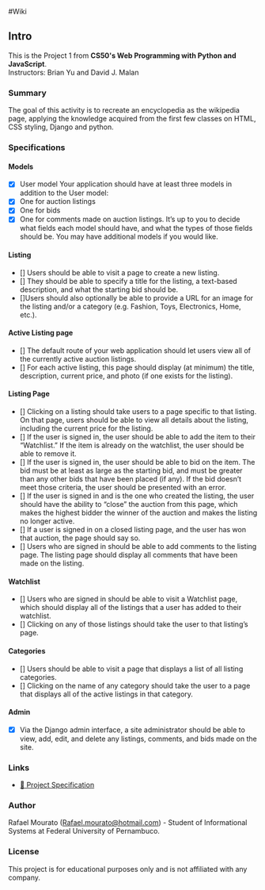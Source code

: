 #Wiki

## Intro

This is the Project 1 from **CS50's Web Programming with Python and JavaScript**.  
Instructors: Brian Yu and David J. Malan

### Summary

The goal of this activity is to recreate an encyclopedia as the wikipedia page, applying the knowledge acquired from the first few classes on HTML, CSS styling, Django and python.

### Specifications

#### Models
- [x] User model 
Your application should have at least three models in addition to the User model:
- [x] One for auction listings
- [x] One for bids
- [x] One for comments made on auction listings. 
It’s up to you to decide what fields each model should have, and what the types of those fields should be. You may have additional models if you would like.
#### Listing
- [] Users should be able to visit a page to create a new listing.
- [] They should be able to specify a title for the listing, a text-based description, and what the starting bid should be.
- []Users should also optionally be able to provide a URL for an image for the listing and/or a category (e.g. Fashion, Toys, Electronics, Home, etc.).
#### Active Listing page
- [] The default route of your web application should let users view all of the currently active auction listings. 
- [] For each active listing, this page should display (at minimum) the title, description, current price, and photo (if one exists for the listing).
#### Listing Page
- [] Clicking on a listing should take users to a page specific to that listing. On that page, users should be able to view all details about the listing, including the current price for the listing.
- [] If the user is signed in, the user should be able to add the item to their “Watchlist.” If the item is already on the watchlist, the user should be able to remove it.
- [] If the user is signed in, the user should be able to bid on the item. The bid must be at least as large as the starting bid, and must be greater than any other bids that have been placed (if any). If the bid doesn’t meet those criteria, the user should be presented with an error.
- [] If the user is signed in and is the one who created the listing, the user should have the ability to “close” the auction from this page, which makes the highest bidder the winner of the auction and makes the listing no longer active.
- [] If a user is signed in on a closed listing page, and the user has won that auction, the page should say so.
- [] Users who are signed in should be able to add comments to the listing page. The listing page should display all comments that have been made on the listing.
#### Watchlist
- [] Users who are signed in should be able to visit a Watchlist page, which should display all of the listings that a user has added to their watchlist.
- [] Clicking on any of those listings should take the user to that listing’s page.
#### Categories
- [] Users should be able to visit a page that displays a list of all listing categories. 
- [] Clicking on the name of any category should take the user to a page that displays all of the active listings in that category.
#### Admin
- [x] Via the Django admin interface, a site administrator should be able to view, add, edit, and delete any listings, comments, and bids made on the site.

### Links

- [🔗 Project Specification](https://cs50.harvard.edu/web/projects/2/commerce/)  


### Author
Rafael Mourato (Rafael.mourato@hotmail.com) - Student of Informational Systems at Federal University of Pernambuco.

### License
This project is for educational purposes only and is not affiliated with any company.
